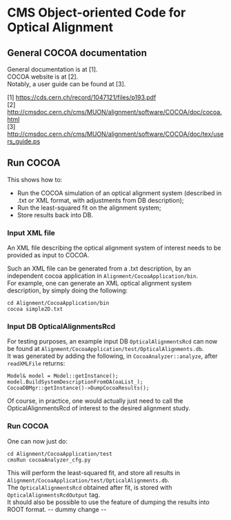 # **CMS Object-oriented Code for Optical Alignment**


## General COCOA documentation

General documentation is at [1].   
COCOA website is at [2].   
Notably, a user guide can be found at [3].   

[1] https://cds.cern.ch/record/1047121/files/p193.pdf   
[2] http://cmsdoc.cern.ch/cms/MUON/alignment/software/COCOA/doc/cocoa.html   
[3] http://cmsdoc.cern.ch/cms/MUON/alignment/software/COCOA/doc/tex/users_guide.ps



## Run COCOA
This shows how to:
- Run the COCOA simulation of an optical alignment system (described in .txt or XML format, with adjustments from DB description);
- Run the least-squared fit on the alignment system;
- Store results back into DB.

### Input XML file
An XML file describing the optical alignment system of interest needs to be provided as input to COCOA.      
   
Such an XML file can be generated from a .txt description, by an independent cocoa application in `Alignment/CocoaApplication/bin`.    
For example, one can generate an XML optical alignment system description, by simply doing the following:

    cd Alignment/CocoaApplication/bin
    cocoa simple2D.txt

### Input DB OpticalAlignmentsRcd
For testing purposes, an example input DB `OpticalAlignmentsRcd` can now be found at `Alignment/CocoaApplication/test/OpticalAlignments.db`.    
It was generated by adding the following, in `CocoaAnalyzer::analyze`, after `readXMLFile` returns:

    Model& model = Model::getInstance();
    model.BuildSystemDescriptionFromOA(oaList_);
    CocoaDBMgr::getInstance()->DumpCocoaResults();
Of course, in practice, one would actually just need to call the OpticalAlignmentsRcd of interest to the desired alignment study.

### Run COCOA
One can now just do:    

    cd Alignment/CocoaApplication/test
    cmsRun cocoaAnalyzer_cfg.py
This will perform the least-squared fit, and store all results in `Alignment/CocoaApplication/test/OpticalAlignments.db`.      
The `OpticalAlignmentsRcd` obtained after fit, is stored with `OpticalAlignmentsRcdOutput` tag.      
It should also be possible to use the feature of dumping the results into ROOT format.
-- dummy change --
